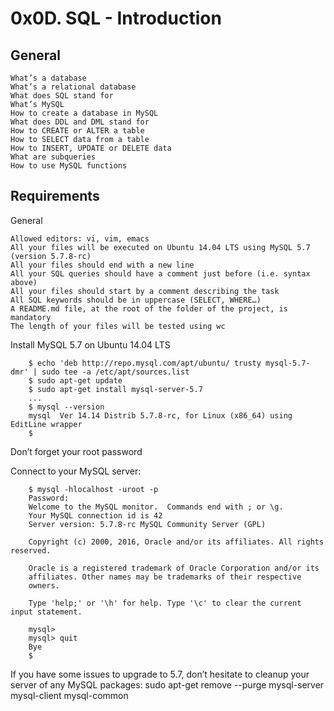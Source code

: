 # 0x0D. SQL - Introduction

## General

    What’s a database
    What’s a relational database
    What does SQL stand for
    What’s MySQL
    How to create a database in MySQL
    What does DDL and DML stand for
    How to CREATE or ALTER a table
    How to SELECT data from a table
    How to INSERT, UPDATE or DELETE data
    What are subqueries
    How to use MySQL functions

## Requirements
General

    Allowed editors: vi, vim, emacs
    All your files will be executed on Ubuntu 14.04 LTS using MySQL 5.7 (version 5.7.8-rc)
    All your files should end with a new line
    All your SQL queries should have a comment just before (i.e. syntax above)
    All your files should start by a comment describing the task
    All SQL keywords should be in uppercase (SELECT, WHERE…)
    A README.md file, at the root of the folder of the project, is mandatory
    The length of your files will be tested using wc

Install MySQL 5.7 on Ubuntu 14.04 LTS

        $ echo 'deb http://repo.mysql.com/apt/ubuntu/ trusty mysql-5.7-dmr' | sudo tee -a /etc/apt/sources.list
        $ sudo apt-get update
        $ sudo apt-get install mysql-server-5.7
        ...
        $ mysql --version
        mysql  Ver 14.14 Distrib 5.7.8-rc, for Linux (x86_64) using  EditLine wrapper
        $

Don’t forget your root password

Connect to your MySQL server:

        $ mysql -hlocalhost -uroot -p
        Password: 
        Welcome to the MySQL monitor.  Commands end with ; or \g.
        Your MySQL connection id is 42
        Server version: 5.7.8-rc MySQL Community Server (GPL)

        Copyright (c) 2000, 2016, Oracle and/or its affiliates. All rights reserved.

        Oracle is a registered trademark of Oracle Corporation and/or its
        affiliates. Other names may be trademarks of their respective
        owners.

        Type 'help;' or '\h' for help. Type '\c' to clear the current input statement.

        mysql> 
        mysql> quit
        Bye
        $

If you have some issues to upgrade to 5.7, don’t hesitate to cleanup your server of any MySQL packages: 
        sudo apt-get remove --purge mysql-server mysql-client mysql-common


